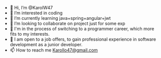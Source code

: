 - 👋 Hi, I’m @KarolW47
- 👀 I’m interested in coding 
- 🌱 I’m currently learning java+spring+angular+jwt
- 💞️ I’m looking to collaborate on project just for some exp
- :raised_hands: I'm in the process of switching to a programmer career, which more fits to my interests.
- :muscle: I am open to a job offers, to gain professional experience in software development as a junior developer.
- 📫 How to reach me Karollo47@gmail.com

<!---
KarolW47/KarolW47 is a ✨ special ✨ repository because its `README.md` (this file) appears on your GitHub profile.
You can click the Preview link to take a look at your changes.
--->
